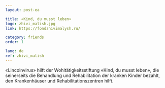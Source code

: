 ```yaml
---
layout: post-ea

title: «Kind, du musst leben»
logo: zhivi_malish.jpg
link: https://fondzhivimalysh.ru/

category: friends
order: 1

lang: de
ref: zhivi_malish
---
```


«Lincolnvirus» hilft der Wohltätigkeitsstiftung «Kind, du musst leben», die seinerseits die Behandlung und Rehabilitation der kranken Kinder bezahlt, den Krankenhäuser und Rehabilitationszentren hilft.